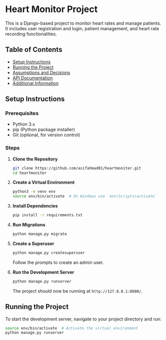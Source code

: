 # Heart Monitor Project

This is a Django-based project to monitor heart rates and manage patients. It includes user registration and login, patient management, and heart rate recording functionalities.

## Table of Contents

- [Setup Instructions](#setup-instructions)
- [Running the Project](#running-the-project)
- [Assumptions and Decisions](#assumptions-and-decisions)
- [API Documentation](#api-documentation)
- [Additional Information](#additional-information)

## Setup Instructions

### Prerequisites

- Python 3.x
- pip (Python package installer)
- Git (optional, for version control)

### Steps

1. **Clone the Repository**

    ```bash
    git clone https://github.com/asifahmad01/heartmoniter.git
    cd heartmoniter
    ```

2. **Create a Virtual Environment**

    ```bash
    python3 -m venv env
    source env/bin/activate  # On Windows use `env\Scripts\activate`
    ```

3. **Install Dependencies**

    ```bash
    pip install -r requirements.txt
    ```

4. **Run Migrations**

    ```bash
    python manage.py migrate
    ```

5. **Create a Superuser**

    ```bash
    python manage.py createsuperuser
    ```

    Follow the prompts to create an admin user.

6. **Run the Development Server**

    ```bash
    python manage.py runserver
    ```

    The project should now be running at `http://127.0.0.1:8000/`.

## Running the Project

To start the development server, navigate to your project directory and run:

```bash
source env/bin/activate  # Activate the virtual environment
python manage.py runserver
